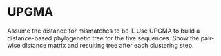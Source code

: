 # UPGMA

Assume the distance for mismatches to be 1. Use UPGMA to build a distance-based phylogenetic tree for the five sequences. Show the pair-wise distance matrix and resulting tree after each clustering step. 
